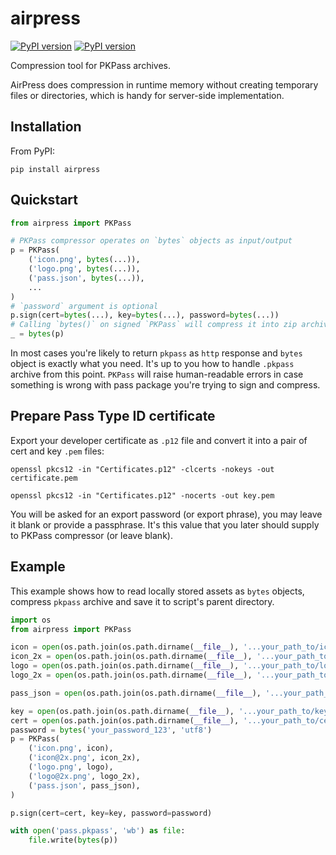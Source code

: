 # airpress

[![PyPI version](https://img.shields.io/pypi/v/airpress.svg)](https://pypi.python.org/pypi/airpress)
[![PyPI version](https://img.shields.io/pypi/pyversions/airpress.svg)](https://pypi.python.org/pypi/airpress)

Compression tool for PKPass archives.

AirPress does compression in runtime memory without creating temporary files or directories,
which is handy for server-side implementation.

## Installation
From PyPI:

`pip install airpress`

## Quickstart
```python
from airpress import PKPass

# PKPass compressor operates on `bytes` objects as input/output
p = PKPass(
    ('icon.png', bytes(...)),
    ('logo.png', bytes(...)),
    ('pass.json', bytes(...)),
    ...
)
# `password` argument is optional
p.sign(cert=bytes(...), key=bytes(...), password=bytes(...))
# Calling `bytes()` on signed `PKPass` will compress it into zip archive and return its `bytes` representation.
_ = bytes(p) 
```

In most cases you're likely to return `pkpass` as `http` response and `bytes` object is exactly what you need.
It's up to you how to handle `.pkpass` archive from this point. 
`PKPass` will raise human-readable errors in case something is 
wrong with pass package you're trying to sign and compress. 

## Prepare Pass Type ID certificate

Export your developer certificate as `.p12` file and convert it into a pair of cert and key `.pem` files:
 
`openssl pkcs12 -in "Certificates.p12" -clcerts -nokeys -out certificate.pem`   

`openssl pkcs12 -in "Certificates.p12" -nocerts -out key.pem`

You will be asked for an export password (or export phrase), you may leave it blank or provide a passphrase. 
It's this value that you later should supply to PKPass compressor (or leave blank).

## Example

This example shows how to read locally stored assets as `bytes` objects, compress `pkpass` archive
and save it to script's parent directory.

```python
import os
from airpress import PKPass

icon = open(os.path.join(os.path.dirname(__file__), '...your_path_to/icon.png'), 'rb').read()
icon_2x = open(os.path.join(os.path.dirname(__file__), '...your_path_to/icon@2x.png'), 'rb').read()
logo = open(os.path.join(os.path.dirname(__file__), '...your_path_to/logo.png'), 'rb').read()
logo_2x = open(os.path.join(os.path.dirname(__file__), '...your_path_to/logo@2x.png'), 'rb').read()

pass_json = open(os.path.join(os.path.dirname(__file__), '...your_path_to/pass.json'), 'rb').read()

key = open(os.path.join(os.path.dirname(__file__), '...your_path_to/key.pem'), 'rb').read()
cert = open(os.path.join(os.path.dirname(__file__), '...your_path_to/certificate.pem'), 'rb').read()
password = bytes('your_password_123', 'utf8')
p = PKPass(
    ('icon.png', icon),
    ('icon@2x.png', icon_2x),
    ('logo.png', logo),
    ('logo@2x.png', logo_2x),
    ('pass.json', pass_json),
)

p.sign(cert=cert, key=key, password=password)

with open('pass.pkpass', 'wb') as file:
    file.write(bytes(p))
```